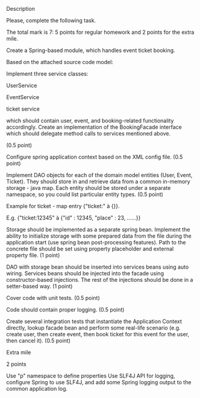 Description

Please, complete the following task.

The total mark is 7:  5 points for regular homework and 2 points for the extra mile.


Create a Spring-based module, which handles event ticket booking.

Based on the attached source code model:

Implement three service classes:

UserService

EventService

ticket service

which should contain user, event, and booking-related functionality accordingly. Create an implementation of the BookingFacade interface which should delegate method calls to services mentioned above.

(0.5 point)

Configure spring application context based on the XML config file. (0.5 point)

Implement DAO objects for each of the domain model entities (User, Event, Ticket). They should store in and retrieve data from a common in-memory storage - java map. Each entity should be stored under a separate namespace, so you could list particular entity types. (0.5 point)

Example for ticket - map entry {"ticket:" à {}}.

E.g. {"ticket:12345" à {"id" : 12345, "place" : 23, ......}}

Storage should be implemented as a separate spring bean. Implement the ability to initialize storage with some prepared data from the file during the application start (use spring bean post-processing features). Path to the concrete file should be set using property placeholder and external property file. (1 point)

DAO with storage bean should be inserted into services beans using auto wiring. Services beans should be injected into the facade using constructor-based injections. The rest of the injections should be done in a setter-based way. (1 point)

Cover code with unit tests. (0.5 point)

Code should contain proper logging. (0.5 point)

Create several integration tests that instantiate the Application Context directly, lookup facade bean and perform some real-life scenario (e.g. create user, then create event, then book ticket for this event for the user, then cancel it). (0.5 point)

Extra mile

2 points

Use "p" namespace to define properties Use SLF4J API for logging, configure Spring to use SLF4J, and add some Spring logging output to the common application log. 